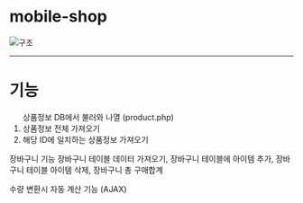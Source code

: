 # mobile-shop

![구조](https://user-images.githubusercontent.com/65330249/97081044-b83f4300-163a-11eb-8e77-89b2a7f19dce.jpg)

------
<h1>기능</h1>
<ol>상품정보 DB에서 불러와 나열 (product.php)
<li>상품정보 전체 가져오기</li> 
<li>해당 ID에 일치하는 상품정보 가져오기</li> 
</ol> 
장바구니 기능 
장바구니 테이블 데이터 가져오기, 장바구니 테이블에 아이템 추가,
장바구니 테이블 아이템 삭제, 장바구니 총 구매합계

수량 변환시 자동 계산 기능 (AJAX)

